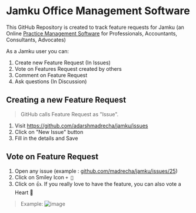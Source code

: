 # Jamku Office Management Software

This GitHub Repository is created to track feature requests for Jamku (an Online [Practice Management Software](https://madrecha.com/jamku) for Professionals, Accountants, Consultants, Advocates)

As a Jamku user you can:
1. Create new Feature Request (In Issues)
2. Vote on Features Request created by others
3. Comment on Feature Request
4. Ask questions (In Discussion)


## Creating a new Feature Request
> GitHub calls Feature Request as "Issue".
1. Visit https://github.com/adarshmadrecha/jamku/issues
2. Click on "New Issue" button
3. Fill in the details and Save


## Vote on Feature Request
1. Open any issue (example : [github.com/madrecha/jamku/issues/25](https://github.com/madrecha/jamku/issues/25))
2. Click on Smiley Icon `+ 🙂`
3. Click on 👍. If you really love to have the feature, you can also vote a Heart 🧡

> Example: 
  ![image](https://user-images.githubusercontent.com/11911938/54923133-9eee8600-4f2f-11e9-9bd6-14968952e250.png)

